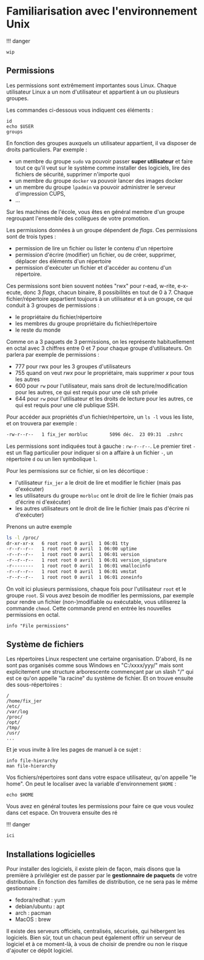 # Familiarisation avec l'environnement Unix

!!! danger

	wip

## Permissions

Les permissions sont extrêmement importantes sous Linux. Chaque utilisateur
Linux a un nom d'utilisateur et appartient à un ou plusieurs groupes.

Les commandes ci-dessous vous indiquent ces éléments :

```
id
echo $USER
groups
```

En fonction des groupes auxquels un utilisateur appartient, il va disposer de
droits particuliers. Par exemple :

- un membre du groupe `sudo` va pouvoir passer **super utilisateur** et faire
  tout ce qu'il veut sur le système comme installer des logiciels, lire des
  fichiers de sécurité, supprimer n'importe quoi
- un membre du groupe `docker` va pouvoir lancer des images docker
- un membre du groupe `lpadmin` va pouvoir administrer le serveur d'impression
  CUPS, 
- …

Sur les machines de l'école, vous êtes en général membre d'un groupe regroupant
l'ensemble des collègues de votre promotion. 

Les permissions données à un groupe dépendent de *flags*. Ces permissions sont
de trois types :

- permission de lire un fichier ou lister le contenu d'un répertoire
- permission d'écrire (modifier) un fichier, ou de créer, supprimer, déplacer
  des éléments d'un répertoire
- permission d'exécuter un fichier et d'accéder au contenu d'un répertoire.

Ces permissions sont bien souvent notées "rwx" pour r-ead, w-rite, e-x-ecute,
donc 3 *flags*, chacun binaire, $8$ possibilités en tout de $0$ à $7$. Chaque
fichier/répertoire appartient toujours à un utilisateur et à un groupe, ce qui
conduit à $3$ groupes de permissions :

- le propriétaire du fichier/répertoire
- les membres du groupe propriétaire du fichier/répertoire
- le reste du monde

Comme on a $3$ paquets de $3$ permissions, on les représente habituellement en
octal avec $3$ chiffres entre $0$ et $7$ pour chaque groupe d'utilisateurs. On
parlera par exemple de permissions :

- $777$ pour rwx pour les $3$ groupes d'utilisateurs
- $755$ quand on veut $rwx$ pour le propriétaire, mais supprimer $x$ pour tous
  les autres
- $600$ pour `rw` pour l'utilisateur, mais sans droit de lecture/modification
  pour les autres, ce qui est requis pour une clé ssh privée
- $644$ pour `rw` pour l'utilisateur et les droits de lecture pour les autres,
  ce qui est requis pour une clé publique SSH.

Pour accéder aux propriétés d'un fichier/répertoire, un `ls -l` vous les
liste, et on trouvera par exemple :

```.bash
-rw-r--r--   1 fix_jer morbluc        5096 déc.  23 09:31  .zshrc
```

Les permissions sont indiquées tout à gauche : `rw-r--r--`. Le premier tiret `-`
est un flag particulier pour indiquer si on a affaire à un fichier `-`, un
répertoire `d` ou un lien symbolique `l`.

Pour les permissions sur ce fichier, si on les décortique :
- l'utilisateur `fix_jer` a le droit de lire et modifier le fichier (mais pas
  d'exécuter)
- les utilisateurs du groupe `morbluc` ont le droit de lire le fichier (mais pas
  d'écrire ni d'exécuter)
- les autres utilisateurs ont le droit de lire le fichier (mais pas d'écrire ni
  d'exécuter)

Prenons un autre exemple 

```bash
ls -l /proc/
dr-xr-xr-x   6 root root 0 avril  1 06:01 tty
-r--r--r--   1 root root 0 avril  1 06:00 uptime
-r--r--r--   1 root root 0 avril  1 06:01 version
-r--r--r--   1 root root 0 avril  1 06:01 version_signature
-r--------   1 root root 0 avril  1 06:01 vmallocinfo
-r--r--r--   1 root root 0 avril  1 06:01 vmstat
-r--r--r--   1 root root 0 avril  1 06:01 zoneinfo
```

On voit ici plusieurs permissions, chaque fois pour l'utilisateur `root` et le
groupe `root`. Si vous avez besoin de modifier les permissions, par exemple pour
rendre un fichier (non-)modifiable ou exécutable, vous utiliserez la commande
`chmod`. Cette commande prend en entrée les nouvelles permissions en octal.

```
info "File permissions"
```

## Système de fichiers

Les répertoires Linux respectent une certaine organisation. D'abord, ils ne sont
pas organisés comme sous Windows en "C:/xxxx/yyy/" mais sont explicitement une
structure arborescente commençant par un slash "/" qui est ce qu'on appelle "la
racine" du système de fichier. Et on trouve ensuite des sous-répertoires :

```
/
/home/fix_jer
/etc/
/var/log
/proc/
/opt/
/tmp/
/usr/
...
```

Et je vous invite à lire les pages de manuel à ce sujet :

```
info file-hierarchy
man file-hierarchy
```

Vos fichiers/répertoires sont dans votre espace utilisateur, qu'on appelle "le
home". On peut le localiser avec la variable d'environnement `$HOME` :

```
echo $HOME
```

Vous avez en général toutes les permissions pour faire ce que vous voulez dans
cet espace. On trouvera ensuite des ré

!!! danger

	ici

## Installations logicielles

Pour installer des logiciels, il existe plein de façon, mais disons que la
première à privilégier est de passer par le **gestionnaire de paquets** de votre
distribution. En fonction des familles de distribution, ce ne sera pas le même
gestionnaire :

- fedora/redhat : yum
- debian/ubuntu : apt
- arch : pacman
- MacOS : brew

Il existe des serveurs officiels, centralisés, sécurisés, qui hébergent les
logiciels. Bien sûr, tout un chacun peut également offrir un serveur de logiciel
et à ce moment-là, à vous de choisir de prendre ou non le risque d'ajouter ce
dépôt logiciel. 



